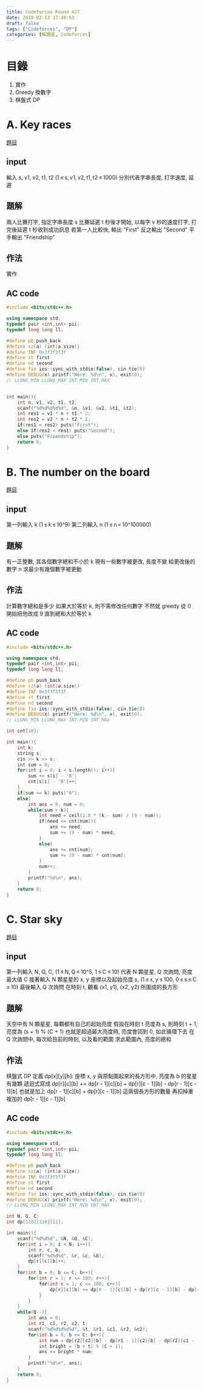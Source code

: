 ```yaml
---
title: Codeforces Round 427
date: 2018-02-13 17:48:53
draft: false
tags: ["Codeforces", "DP"]
categories: [解題區, Codeforces]
---
```

目錄
===
1. 實作
2. Greedy 換數字
3. 棋盤式 DP

# A. Key races
[題目](http://codeforces.com/contest/835/problem/A)

## input
輸入 s, v1, v2, t1, t2 (1 ≤ s, v1, v2, t1, t2 ≤ 1000)
分別代表字串長度, 打字速度, 延遲

## 題解
兩人比賽打字, 指定字串長度 s
比賽延遲 t 秒後才開始, 以每字 v 秒的速度打字, 打完後延遲 t 秒收到成功訊息
若第一人比較快, 輸出 "First"
反之輸出 "Second"
平手輸出 "Friendship"

## 作法
實作

## AC code
```cpp
#include <bits/stdc++.h>

using namespace std;
typedef pair <int,int> pii;
typedef long long ll;

#define pb push_back
#define sz(a) (int)a.size()
#define INF 0x3f3f3f3f
#define st first
#define nd second
#define fio ios::sync_with_stdio(false), cin.tie(0)
#define DEBUG(x) printf("Here: %d\n", x), exit(0);
// LLONG_MIN LLONG_MAX INT_MIN INT_MAX


int main(){
    int n, v1, v2, t1, t2;
    scanf("%d%d%d%d%d", &n, &v1, &v2, &t1, &t2);
    int res1 = v1 * n + t1 * 2;
    int res2 = v2 * n + t2 * 2;
    if(res1 < res2) puts("First");
    else if(res2 < res1) puts("Second");
    else puts("Friendship");
    return 0;
}
```

# B. The number on the board
[題目](http://codeforces.com/contest/835/problem/B)

## input
第一列輸入 k (1 ≤ k ≤ 10^9)
第二列輸入 n  (1 ≤ n < 10^100000)

## 題解
有一正整數, 其各個數字總和不小於 k
現有一些數字被更改, 長度不變
給更改後的數字 n
求最少有幾個數字被更動

## 作法
計算數字總和是多少
如果大於等於 k, 則不需修改任何數字
不然就 greedy 從 0 開始把他改成 9
直到總和大於等於 k

## AC code
```cpp
#include <bits/stdc++.h>

using namespace std;
typedef pair <int,int> pii;
typedef long long ll;

#define pb push_back
#define sz(a) (int)a.size()
#define INF 0x3f3f3f3f
#define st first
#define nd second
#define fio ios::sync_with_stdio(false), cin.tie(0)
#define DEBUG(x) printf("Here: %d\n", x), exit(0);
// LLONG_MIN LLONG_MAX INT_MIN INT_MAX

int cnt[10];

int main(){
    int k;
    string s;
    cin >> k >> s;
    int sum = 0;
    for(int i = 0; i < s.length(); i++){
        sum += s[i] - '0';
        cnt[s[i] - '0']++;
    }
    if(sum >= k) puts("0");
    else{
        int ans = 0, num = 0;
        while(sum < k){
            int need = ceil(1.0 * (k - sum) / (9 - num));
            if(need <= cnt[num]){
                ans += need;
                sum += (9 - num) * need;
            }
            else{
                ans += cnt[num];
                sum += (9 - num) * cnt[num];
            }
            num++;
        }
        printf("%d\n", ans);
    }
    return 0;
}
```

# C. Star sky
[題目](http://codeforces.com/contest/835/problem/C)

## input
第一列輸入 N, Q, C, (1 ≤ N, Q ≤ 10^5, 1 ≤ C ≤ 10)
代表 N 顆星星, Q 次詢問, 亮度最大值 C
接著輸入 N 顆星星的 x, y 座標以及起始亮度 s, (1 ≤ x, y ≤ 100, 0 ≤ s ≤ C ≤ 10)
最後輸入 Q 次詢問
在時刻 t, 觀看 (x1, y1), (x2, y2) 所圍成的長方形

## 題解
天空中有 N 顆星星, 每顆都有自己的起始亮度
假設在時刻 t 亮度為 s, 則時刻 t + 1, 亮度為 (s + 1) % (C + 1)
也就是超過最大亮度時, 亮度會回到 0, 如此循環下去
在 Q 次詢問中, 每次給目前的時刻, 以及看的範圍
求此範圍內, 亮度的總和

## 作法
棋盤式 DP
定義 dp[x][y][b]: 座標 x, y 與原點圍起來的長方形中, 亮度為 b 的星星有幾顆
遞迴式寫成 dp[r][c][b] += dp[r - 1][c][b] + dp[r][c - 1][b] - dp[r - 1][c - 1][b]
也就是加上 dp[r - 1][c][b] + dp[r][c - 1][b] 這兩個長方形的數量
再扣掉重複加的 dp[r - 1][c - 1][b]

## AC code
```cpp
#include <bits/stdc++.h>

using namespace std;
typedef pair <int,int> pii;
typedef long long ll;

#define pb push_back
#define sz(a) (int)a.size()
#define INF 0x3f3f3f3f
#define st first
#define nd second
#define fio ios::sync_with_stdio(false), cin.tie(0)
#define DEBUG(x) printf("Here: %d\n", x), exit(0);
// LLONG_MIN LLONG_MAX INT_MIN INT_MAX

int N, Q, C;
int dp[110][110][11];

int main(){
    scanf("%d%d%d", &N, &Q, &C);
    for(int i = 0; i < N; i++){
        int r, c, b;
        scanf("%d%d%d", &r, &c, &b);
        dp[r][c][b]++;
    }
    for(int b = 0; b <= C; b++){
        for(int r = 1; r <= 100; r++){
            for(int c = 1; c <= 100; c++){
                dp[r][c][b] += dp[r - 1][c][b] + dp[r][c - 1][b] - dp[r - 1][c - 1][b];
            }
        }
    }
    while(Q--){
        int ans = 0;
        int r1, c1, r2, c2, t;
        scanf("%d%d%d%d%d", &t, &r1, &c1, &r2, &c2);
        for(int b = 0; b <= C; b++){
            int num = dp[r2][c2][b] - dp[r1 - 1][c2][b] - dp[r2][c1 - 1][b] + dp[r1 - 1][c1 - 1][b];
            int bright = (b + t) % (C + 1);
            ans += bright * num;
        }
        printf("%d\n", ans);
    }
    return 0;
}
```
